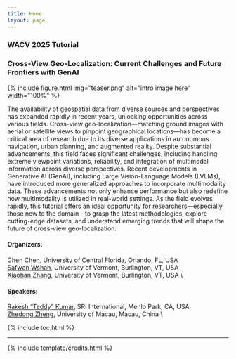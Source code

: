 ```yaml
---
title: Home
layout: page
---
```


### WACV 2025 Tutorial
### Cross-View Geo-Localization: Current Challenges and Future Frontiers with GenAI

{% include figure.html img="teaser.png" alt="intro image here" width="100%" %}

The availability of geospatial data from diverse sources and perspectives has expanded rapidly in recent years, unlocking opportunities across various fields. Cross-view geo-localization—matching ground images with aerial or satellite views to pinpoint geographical locations—has become a critical area of research due to its diverse applications in autonomous navigation, urban planning, and augmented reality. Despite substantial advancements, this field faces significant challenges, including handling extreme viewpoint variations, reliability, and integration of multimodal information across diverse perspectives. Recent developments in Generative AI (GenAI), including Large Vision-Language Models (LVLMs), have introduced more generalized approaches to incorporate multimodality data. These advancements not only enhance performance but also redefine how multimodality is utilized in real-world settings. As the field evolves rapidly, this tutorial offers an ideal opportunity for researchers—especially those new to the domain—to grasp the latest methodologies, explore cutting-edge datasets, and understand emerging trends that will shape the future of cross-view geo-localization. 

#### Organizers:
[Chen Chen](https://www.crcv.ucf.edu/chenchen/), University of Central Florida, Orlando, FL, USA \
[Safwan Wshah](https://www.wshahaigroup.com/), University of Vermont, Burlington, VT, USA \
[Xiaohan Zhang](https://zxh009123.github.io/), University of Vermont, Burlington, VT, USA \

#### Speakers:
[Rakesh “Teddy” Kumar](https://www.sri.com/people/rakesh-kumar/), SRI International, Menlo Park, CA, USA \
[Zhedong Zheng](https://www.zdzheng.xyz/), University of Macau, Macau, China \


{% include toc.html %}

------

{% include template/credits.html %}
